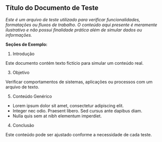 ## Título do Documento de Teste

*Este é um arquivo de teste utilizado para verificar funcionalidades, formatações ou fluxos de trabalho. O conteúdo aqui presente é meramente
ilustrativo e não possui finalidade prática além de simular dados ou informações.*


**Seções de Exemplo:**


1. Introdução
   
Este documento contém texto fictício para simular um conteúdo real.


3. Objetivo
   
Verificar comportamentos de sistemas, aplicações ou processos com um arquivo de texto.


5. Conteúdo Genérico

- Lorem ipsum dolor sit amet, consectetur adipiscing elit.
- Integer nec odio. Praesent libero. Sed cursus ante dapibus diam.
- Nulla quis sem at nibh elementum imperdiet.
  

4. Conclusão

Este conteúdo pode ser ajustado conforme a necessidade de cada teste.
